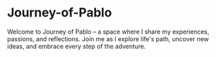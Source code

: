 # Journey-of-Pablo
Welcome to Journey of Pablo – a space where I share my experiences, passions, and reflections. Join me as I explore life's path, uncover new ideas, and embrace every step of the adventure.
